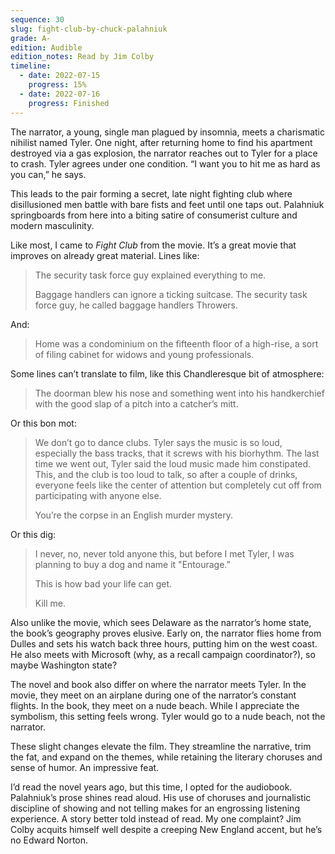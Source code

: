 ```yaml
---
sequence: 30
slug: fight-club-by-chuck-palahniuk
grade: A-
edition: Audible
edition_notes: Read by Jim Colby
timeline:
  - date: 2022-07-15
    progress: 15%
  - date: 2022-07-16
    progress: Finished
---
```


The narrator, a young, single man plagued by insomnia, meets a charismatic nihilist named Tyler. One night, after returning home to find his apartment destroyed via a gas explosion, the narrator reaches out to Tyler for a place to crash. Tyler agrees under one condition. “I want you to hit me as hard as you can,” he says.

This leads to the pair forming a secret, late night fighting club where disillusioned men battle with bare fists and feet until one taps out. Palahniuk springboards from here into a biting satire of consumerist culture and modern masculinity.

Like most, I came to _Fight Club_ from the movie. It’s a great movie that improves on already great material. Lines like:

> The security task force guy explained everything to me.
>
> Baggage handlers can ignore a ticking suitcase. The security task force guy, he called baggage handlers Throwers.

And:

> Home was a condominium on the fifteenth floor of a high-rise, a sort of filing cabinet for widows and young professionals.

Some lines can’t translate to film, like this Chandleresque bit of atmosphere:

> The doorman blew his nose and something went into his handkerchief with the good slap of a pitch into a catcher’s mitt.

Or this bon mot:

> We don’t go to dance clubs. Tyler says the music is so loud, especially the bass tracks, that it screws with his biorhythm. The last time we went out, Tyler said the loud music made him constipated. This, and the club is too loud to talk, so after a couple of drinks, everyone feels like the center of attention but completely cut off from participating with anyone else.
>
> You’re the corpse in an English murder mystery.

Or this dig:

> I never, no, never told anyone this, but before I met Tyler, I was planning to buy a dog and name it "Entourage.”
>
> This is how bad your life can get.
>
> Kill me.

Also unlike the movie, which sees Delaware as the narrator’s home state, the book’s geography proves elusive. Early on, the narrator flies home from Dulles and sets his watch back three hours, putting him on the west coast. He also meets with Microsoft (why, as a recall campaign coordinator?), so maybe Washington state?

The novel and book also differ on where the narrator meets Tyler. In the movie, they meet on an airplane during one of the narrator’s constant flights. In the book, they meet on a nude beach. While I appreciate the symbolism, this setting feels wrong. Tyler would go to a nude beach, not the narrator.

These slight changes elevate the film. They streamline the narrative, trim the fat, and expand on the themes, while retaining the literary choruses and sense of humor. An impressive feat.

I’d read the novel years ago, but this time, I opted for the audiobook. Palahniuk’s prose shines read aloud. His use of choruses and journalistic discipline of showing and not telling makes for an engrossing listening experience. A story better told instead of read. My one complaint? Jim Colby acquits himself well despite a creeping New England accent, but he’s no Edward Norton.
